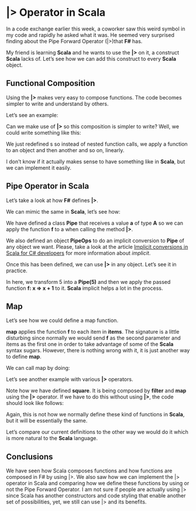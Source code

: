 # |> Operator in Scala

In a code exchange earlier this week, a coworker saw this weird symbol in my code and rapidly he asked what it was. He seemed very surprised finding about the Pipe Forward Operator (|>)that __F#__ has.

My friend is learning __Scala__ and he wants to use the __|>__ on it, a construct __Scala__ lacks of. Let’s see how we can add this construct to every __Scala__ object.

## Functional Composition

Using the __|>__ makes very easy to compose functions. The code becomes simpler to write and understand by others.

Let’s see an example:

<script src="https://gist.github.com/anicolaspp/10f16118c18852e29fec.js"></script>

Can we make use of __|>__ so this composition is simpler to write? Well, we could write something like this:

<script src="https://gist.github.com/anicolaspp/661c423dd70eea6915ec.js"></script>

We just redefined s so instead of nested function calls, we apply a function to an object and then another and so on, linearly.

I don’t know if it actually makes sense to have something like in __Scala__, but we can implement it easily.

## Pipe Operator in Scala

Let’s take a look at how __F#__ defines __|>__.

<script src="https://gist.github.com/anicolaspp/b51f7986571bad061a1d.js"></script>

We can mimic the same in __Scala__, let’s see how:

<script src="https://gist.github.com/anicolaspp/774851ad942ad54541ec.js"></script>

We have defined a class __Pipe__ that receives a value __a__ of type __A__ so we can apply the function __f__ to a when calling the method __|>__.

We also defined an object __PipeOps__ to do an implicit conversion to __Pipe__ of any object we want. Please, take a look at the article [Implicit conversions in Scala for C# developers](https://medium.com/@anicolaspp/implicit-conversions-in-scala-for-c-developers-92ea6c7902fa#.vnw84hxr9) for more information about _implicit_.

Once this has been defined, we can use __|>__ in any object. Let’s see it in practice.

<script src="https://gist.github.com/anicolaspp/184ccb4b48cb814f4959.js"></script>

In here, we transform 5 into a __Pipe(5)__ and then we apply the passed function __f: x => x + 1__ to it. __Scala__ implicit helps a lot in the process.

## Map

Let’s see how we could define a map function.

<script src="https://gist.github.com/anicolaspp/98e5c954b80102a0f981.js"></script>

__map__ applies the function __f__ to each item in __items__. The signature is a little disturbing since normally we would send __f__ as the second parameter and items as the first one in order to take advantage of some of the __Scala__ syntax sugars. However, there is nothing wrong with it, it is just another way to define __map__.

We can call map by doing:

<script src="https://gist.github.com/anicolaspp/b4e8a94b0cddaa7d1931.js"></script>

Let’s see another example with various __|>__ operators.

<script src="https://gist.github.com/anicolaspp/0234c7ddfada5449f341.js"></script>

Note how we have defined __square__. It is being composed by __filter__ and __map__ using the __|>__ operator. If we have to do this without using __|>__, the code should look like follows:

<script src="https://gist.github.com/anicolaspp/e9421dbe243db4636536.js"></script>

Again, this is not how we normally define these kind of functions in __Scala__, but it will be essentially the same.

Let’s compare our current definitions to the other way we would do it which is more natural to the __Scala__ language.

<script src="https://gist.github.com/anicolaspp/c2ed858794971e9697e6.js"></script>

## Conclusions

We have seen how Scala composes functions and how functions are composed in F# by using |>. We also saw how we can implement the |> operator in Scala and comparing how we define these functions by using or not the Pipe Forward Operator. I am not sure if people are actually using |> since Scala has another constructors and code styling that enable another set of possibilities, yet, we still can use |> and its benefits.
